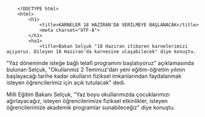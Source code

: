  <!-- HTML file -->
        <!DOCTYPE html>
        <html>
            <h1>
                <title>KARNELER 18 HAZİRAN'DA VERİLMEYE BAŞLANACAK</title>
                <meta charset="UTF-8">
            </h1>   
            <ha1>
                <title>Bakan Selçuk "18 Haziran itibaren karnelerimizi açıyoruz. Dileyen 18 Haziran'da karnesine ulaşabilecek" diye konuştu.

"Yaz döneminde isteğe bağlı telafi programını başlatıyoruz" açıklamasında bulunan Selçuk, "Okullarımız 2 Temmuz'dan yeni eğitim-öğretim yılının başlayacağı tarihe kadar okulların fiziksel imkanlarından faydalanmak isteyen öğrencilerimiz için açık tutulacak" dedi.

Milli Eğitim Bakanı Selçuk, "Yaz boyu okullarımızda çocuklarımızı ağırlayacağız, isteyen öğrencilerimize fiziksel etkinlikler, isteyen öğrencilerimize akademik programlar sunabileceğiz" diye konuştu.</title>
                <meta charset="UTF-8">
            </ha1>
            <h2>
                <title>SINAVLAR YÜZ YÜZE</title>
                <meta charset="UTF-8">
            </h2>
            <ha2>
                <title>Seçmeli dersler dahil bütün derslerden sadece bir sınav notu karneye yansıtılacak. Sınavlar okul ortamında ve yüz yüze yapılacak. Öğrencilerin sınavları 2020-2021 eğitim öğretim yılı ikinci dönem başından 26 Mart 2021 tarihine kadar işlenen konu ve kazanımları kapsayacak şekilde, 18 Haziran 2021 tarihine kadar planlanarak uygulanacak. Farklı bir ilde bulunmaları durumunda öğrenciler, sınavlara bulundukları yerlerde aynı okul türündeki okullarda girebilecekler. Bu kapsamda, okulların gerekli hazırlık ve planlamaları yapabilmeleri için öğrenci velileri, 26 Mayıs 2021 Çarşamba gününe kadar taleplerini bulundukları ildeki ilgili okul müdürlüğüne bir dilekçe ile iletecek, öğrencilerin öğrenim gördüğü okul müdürlüğünü de bu konuda bilgilendirecek.
</title>
                <meta charset="UTF-8">
            </ha2>
            <h3>
                <title>OKULLAR YAZ BOYU AÇIK TUTULACAK</title>
                <meta charset="UTF-8">
            </h3>
            <ha3>
                <title>18 Haziran- 2 Temmuz aralığında okullarımız çalışmalarını bu planlar doğrultusunda uygulamaya başlayacaklar. Okullarımız 2 Temmuz'dan, yeni eğitim-öğretim yılının başlayacağı tarihe kadar okulların fiziksel imkanlarından faydalanmak isteyen öğrencilerimiz için de açık tutulacak. Yaz boyu okullarımızda çocuklarımızı ağırlayacağız, isteyen öğrencilerimize fiziksel etkinlikler, isteyen öğrencilerimize akademik programlar sunabileceğiz. Öğretmenlerimiz de bu programlarda öngörülen ders saati üzerinden görev alabilecekler, tabii isterlerse."
</title>
                <meta charset="UTF-8">
            </ha3>
        </html>
